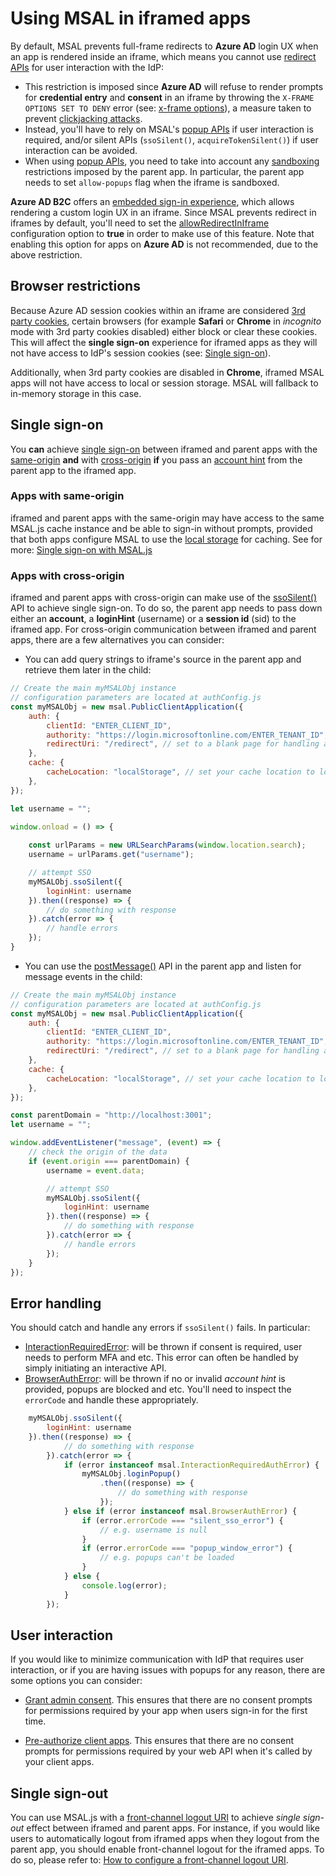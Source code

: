 # Using MSAL in iframed apps

By default, MSAL prevents full-frame redirects to **Azure AD** login UX when an app is rendered inside an iframe, which means you cannot use [redirect APIs](https://github.com/AzureAD/microsoft-authentication-library-for-js/blob/dev/lib/msal-browser/docs/initialization.md#redirect-apis) for user interaction with the IdP:

- This restriction is imposed since **Azure AD** will refuse to render prompts for **credential entry** and **consent** in an iframe by throwing the `X-FRAME OPTIONS SET TO DENY` error (see: [x-frame options](https://html.spec.whatwg.org/multipage/browsing-the-web.html#the-x-frame-options-header)), a measure taken to prevent [clickjacking attacks](https://owasp.org/www-community/attacks/Clickjacking).
- Instead, you'll have to rely on MSAL's [popup APIs](https://github.com/AzureAD/microsoft-authentication-library-for-js/blob/dev/lib/msal-browser/docs/initialization.md#popup-apis) if user interaction is required, and/or silent APIs (`ssoSilent()`, `acquireTokenSilent()`) if user interaction can be avoided.
- When using [popup APIs](https://github.com/AzureAD/microsoft-authentication-library-for-js/blob/dev/lib/msal-browser/docs/initialization.md#popup-apis), you need to take into account any [sandboxing](https://html.spec.whatwg.org/multipage/origin.html#sandboxing) restrictions imposed by the parent app. In particular, the parent app needs to set `allow-popups` flag when the iframe is sandboxed.

**Azure AD B2C** offers an [embedded sign-in experience](https://docs.microsoft.com/azure/active-directory-b2c/embedded-login), which allows rendering a custom login UX in an iframe. Since MSAL prevents redirect in iframes by default, you'll need to set the [allowRedirectInIframe](https://github.com/AzureAD/microsoft-authentication-library-for-js/blob/dev/lib/msal-browser/docs/configuration.md#system-config-options) configuration option to **true** in order to make use of this feature. Note that enabling this option for apps on **Azure AD** is not recommended, due to the above restriction.

## Browser restrictions

Because Azure AD session cookies within an iframe are considered [3rd party cookies](https://developer.mozilla.org/en-US/docs/Web/HTTP/Cookies#third-party_cookies), certain browsers (for example **Safari** or **Chrome** in *incognito* mode with 3rd party cookies disabled) either block or clear these cookies. This will affect the **single sign-on** experience for iframed apps as they will not have access to IdP's session cookies (see: [Single sign-on](#single-sign-on)).

Additionally, when 3rd party cookies are disabled in **Chrome**, iframed MSAL apps will not have access to local or session storage. MSAL will fallback to in-memory storage in this case.

## Single sign-on

You **can** achieve [single sign-on](https://docs.microsoft.com/azure/active-directory/develop/msal-js-sso) between iframed and parent apps with the [same-origin](https://developer.mozilla.org/docs/Web/Security/Same-origin_policy) **and** with [cross-origin](https://developer.mozilla.org/docs/Web/Security/Same-origin_policy#cross-origin_script_api_access) **if** you pass an [account hint](https://github.com/AzureAD/microsoft-authentication-library-for-js/blob/dev/lib/msal-browser/docs/login-user.md#silent-login-with-ssosilent) from the parent app to the iframed app.

### Apps with same-origin

iframed and parent apps with the same-origin may have access to the same MSAL.js cache instance and be able to sign-in without prompts, provided that both apps configure MSAL to use the [local storage](https://github.com/AzureAD/microsoft-authentication-library-for-js/blob/dev/lib/msal-browser/docs/caching.md#cache-storage) for caching. See for more: [Single sign-on with MSAL.js](https://docs.microsoft.com/azure/active-directory/develop/msal-js-sso)

### Apps with cross-origin

iframed and parent apps with cross-origin can make use of the [ssoSilent()](https://github.com/AzureAD/microsoft-authentication-library-for-js/blob/dev/lib/msal-browser/docs/login-user.md#silent-login-with-ssosilent) API to achieve single sign-on. To do so, the parent app needs to pass down either an **account**, a **loginHint** (username) or a **session id** (sid) to the iframed app. For cross-origin communication between iframed and parent apps, there are a few alternatives you can consider:

- You can add query strings to iframe's source in the parent app and retrieve them later in the child:

```javascript
// Create the main myMSALObj instance
// configuration parameters are located at authConfig.js
const myMSALObj = new msal.PublicClientApplication({
    auth: {
        clientId: "ENTER_CLIENT_ID",
        authority: "https://login.microsoftonline.com/ENTER_TENANT_ID",
        redirectUri: "/redirect", // set to a blank page for handling auth code response via popups
    },
    cache: {
        cacheLocation: "localStorage", // set your cache location to local storage
    },
});

let username = "";

window.onload = () => {
    
    const urlParams = new URLSearchParams(window.location.search);
    username = urlParams.get("username");

    // attempt SSO
    myMSALObj.ssoSilent({
        loginHint: username
    }).then((response) => {
        // do something with response
    }).catch(error => {
        // handle errors
    });
}
```

- You can use the [postMessage()](https://html.spec.whatwg.org/multipage/web-messaging.html#dom-window-postmessage-options-dev) API in the parent app and listen for message events in the child:

```javascript
// Create the main myMSALObj instance
// configuration parameters are located at authConfig.js
const myMSALObj = new msal.PublicClientApplication({
    auth: {
        clientId: "ENTER_CLIENT_ID",
        authority: "https://login.microsoftonline.com/ENTER_TENANT_ID",
        redirectUri: "/redirect", // set to a blank page for handling auth code response via popups
    },
    cache: {
        cacheLocation: "localStorage", // set your cache location to local storage
    },
});

const parentDomain = "http://localhost:3001";
let username = "";

window.addEventListener("message", (event) => {
    // check the origin of the data
    if (event.origin === parentDomain) {
        username = event.data;

        // attempt SSO
        myMSALObj.ssoSilent({
            loginHint: username
        }).then((response) => {
            // do something with response
        }).catch(error => {
            // handle errors
        });
    }
});
```

## Error handling

You should catch and handle any errors if `ssoSilent()` fails. In particular:

- [InteractionRequiredError](https://azuread.github.io/microsoft-authentication-library-for-js/ref/classes/_azure_msal_common.interactionrequiredautherror.html): will be thrown if consent is required, user needs to perform MFA and etc. This error can often be handled by simply initiating an interactive API.
- [BrowserAuthError](https://azuread.github.io/microsoft-authentication-library-for-js/ref/classes/_azure_msal_browser.browserautherror.html): will be thrown if no or invalid *account hint* is provided, popups are blocked and etc. You'll need to inspect the `errorCode` and handle these appropriately.

```javascript
    myMSALObj.ssoSilent({
        loginHint: username
    }).then((response) => {
            // do something with response
        }).catch(error => {
            if (error instanceof msal.InteractionRequiredAuthError) {
                myMSALObj.loginPopup()
                    .then((response) => {
                        // do something with response
                    });
            } else if (error instanceof msal.BrowserAuthError) {
                if (error.errorCode === "silent_sso_error") {
                    // e.g. username is null
                }
                if (error.errorCode === "popup_window_error") {
                    // e.g. popups can't be loaded
                }
            } else {
                console.log(error);
            }
        });
```

## User interaction

If you would like to minimize communication with IdP that requires user interaction, or if you are having issues with popups for any reason, there are some options you can consider:

- [Grant admin consent](https://docs.microsoft.com/azure/active-directory/develop/v2-admin-consent). This ensures that there are no consent prompts for permissions required by your app when users sign-in for the first time.

- [Pre-authorize client apps](https://docs.microsoft.com/azure/active-directory/develop/reference-app-manifest#preauthorizedapplications-attribute). This ensures that there are no consent prompts for permissions required by your web API when it's called by your client apps.

## Single sign-out

You can use MSAL.js with a [front-channel logout URI](https://openid.net/specs/openid-connect-backchannel-1_0.html) to achieve *single sign-out* effect between iframed and parent apps. For instance, if you would like users to automatically logout from iframed apps when they logout from the parent app, you should enable front-channel logout for the iframed apps. To do so, please refer to: [How to configure a front-channel logout URI](https://github.com/AzureAD/microsoft-authentication-library-for-js/blob/dev/lib/msal-browser/docs/logout.md#front-channel-logout).
